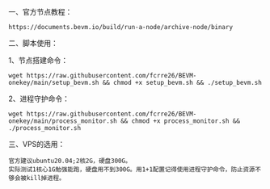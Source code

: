 一、官方节点教程：

    https://documents.bevm.io/build/run-a-node/archive-node/binary

二、脚本使用：

1、节点搭建命令：

    wget https://raw.githubusercontent.com/fcrre26/BEVM-onekey/main/setup_bevm.sh && chmod +x setup_bevm.sh && ./setup_bevm.sh


2、进程守护命令：

    wget https://raw.githubusercontent.com/fcrre26/BEVM-onekey/main/process_monitor.sh && chmod +x process_monitor.sh && ./process_monitor.sh


三、VPS的选用：

    官方建议ubuntu20.04;2核2G，硬盘300G。
    实际测试1核心1G勉强能跑，硬盘用不到300G。用1+1配置记得使用进程守护命令，防止资源不够会被kill掉进程。
